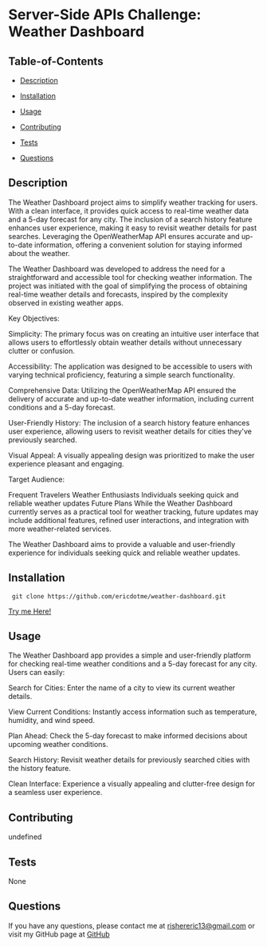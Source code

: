 
  # Server-Side APIs Challenge: Weather Dashboard

  

   ## Table-of-Contents

  * [Description](#description)
  * [Installation](#installation)
  * [Usage](#usage)
  
  * [Contributing](#contributing)
  * [Tests](#tests)
  * [Questions](#questions)
 

  ## Description
  The Weather Dashboard project aims to simplify weather tracking for users. With a clean interface, it provides quick access to real-time weather data and a 5-day forecast for any city. The inclusion of a search history feature enhances user experience, making it easy to revisit weather details for past searches. Leveraging the OpenWeatherMap API ensures accurate and up-to-date information, offering a convenient solution for staying informed about the weather.

  The Weather Dashboard was developed to address the need for a straightforward and accessible tool for checking weather information. The project was initiated with the goal of simplifying the process of obtaining real-time weather details and forecasts, inspired by the complexity observed in existing weather apps.

Key Objectives:

Simplicity: The primary focus was on creating an intuitive user interface that allows users to effortlessly obtain weather details without unnecessary clutter or confusion.

Accessibility: The application was designed to be accessible to users with varying technical proficiency, featuring a simple search functionality.

Comprehensive Data: Utilizing the OpenWeatherMap API ensured the delivery of accurate and up-to-date weather information, including current conditions and a 5-day forecast.

User-Friendly History: The inclusion of a search history feature enhances user experience, allowing users to revisit weather details for cities they've previously searched.

Visual Appeal: A visually appealing design was prioritized to make the user experience pleasant and engaging.

Target Audience:

Frequent Travelers
Weather Enthusiasts
Individuals seeking quick and reliable weather updates
Future Plans
While the Weather Dashboard currently serves as a practical tool for weather tracking, future updates may include additional features, refined user interactions, and integration with more weather-related services.

The Weather Dashboard aims to provide a valuable and user-friendly experience for individuals seeking quick and reliable weather updates.


 

  ## Installation
  ```
   git clone https://github.com/ericdotme/weather-dashboard.git
```
  [Try me Here!](https://ericrisher.github.io/weather-dashboard/)

  ## Usage
The Weather Dashboard app provides a simple and user-friendly platform for checking real-time weather conditions and a 5-day forecast for any city. Users can easily:

Search for Cities: Enter the name of a city to view its current weather details.

View Current Conditions: Instantly access information such as temperature, humidity, and wind speed.

Plan Ahead: Check the 5-day forecast to make informed decisions about upcoming weather conditions.

Search History: Revisit weather details for previously searched cities with the history feature.

Clean Interface: Experience a visually appealing and clutter-free design for a seamless user experience.

  ## Contributing
  undefined

  ## Tests
  None

  ## Questions
  If you have any questions, please contact me at 
  rishereric13@gmail.com
  or visit my GitHub page at
  [GitHub](https://github.com/Ericdotme)

